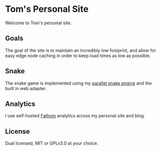 # Tom's Personal Site
Welcome to Tom's personal site.

## Goals
The goal of the site is to maintain an incredibly low footprint, and allow for easy edge node caching in order to keep load times as low as possible.

## Snake
The snake game is implemented using my [parallel snake engine](https://github.com/tomarrell/snake) and the built in web adapter.

## Analytics
I use self-hosted [Fathom](https://usefathom.com/) analytics across my personal site and blog.

## License
Dual licensed, MIT or GPLv3.0 at your choice.
